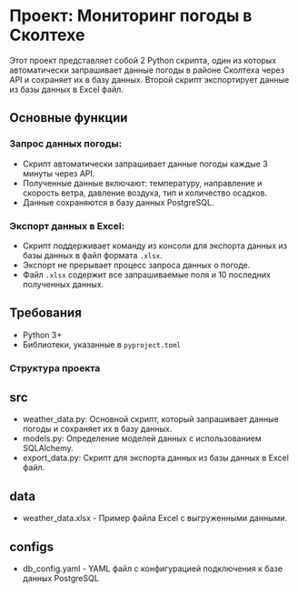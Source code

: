 # Проект: Мониторинг погоды в Сколтехе

Этот проект представляет собой 2 Python скрипта, один из которых автоматически запрашивает данные погоды в районе Сколтеха через API и сохраняет их в базу данных. Второй скрипт экспортирует данные из базы данных в Excel файл.

## Основные функции

### Запрос данных погоды:
- Скрипт автоматически запрашивает данные погоды каждые 3 минуты через API.
- Полученные данные включают: температуру, направление и скорость ветра, давление воздуха, тип и количество осадков.
- Данные сохраняются в базу данных PostgreSQL.

### Экспорт данных в Excel:
- Скрипт поддерживает команду из консоли для экспорта данных из базы данных в файл формата `.xlsx`.
- Экспорт не прерывает процесс запроса данных о погоде.
- Файл `.xlsx` содержит все запрашиваемые поля и 10 последних полученных данных.

## Требования
- Python 3+
- Библиотеки, указанные в `pyproject.toml`

### Структура проекта
## src
 - weather_data.py: Основной скрипт, который запрашивает данные погоды и сохраняет их в базу данных.
 - models.py: Определение моделей данных с использованием SQLAlchemy.
 - export_data.py: Скрипт для экспорта данных из базы данных в Excel файл.
 ## data
   - weather_data.xlsx - Пример файла Excel с выгруженными данными.
 ## configs
   - db_config.yaml - YAML файл с конфигурацией подключения к базе данных PostgreSQL

